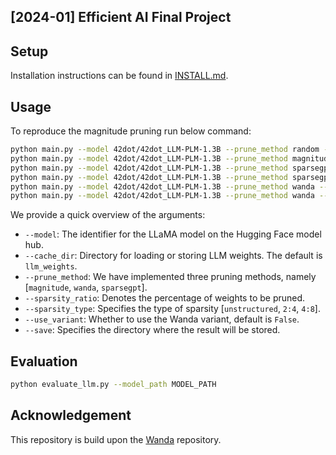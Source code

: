 ## [2024-01] Efficient AI Final Project

## Setup
Installation instructions can be found in [INSTALL.md](INSTALL.md).

## Usage
To reproduce the magnitude pruning run below command: 

```sh
python main.py --model 42dot/42dot_LLM-PLM-1.3B --prune_method random --sparsity_ratio 0.5 --sparsity_type unstructured --save_model out/42_dot_weight_random
python main.py --model 42dot/42dot_LLM-PLM-1.3B --prune_method magnitude --sparsity_ratio 0.5 --sparsity_type unstructured --save_model out/42_dot_weight_magnitude
python main.py --model 42dot/42dot_LLM-PLM-1.3B --prune_method sparsegpt --sparsity_ratio 0.5 --sparsity_type unstructured --save_model out/42_dot_weight_sparsegpt_kobest --cali_data "kobest_hellaswag"
python main.py --model 42dot/42dot_LLM-PLM-1.3B --prune_method sparsegpt --sparsity_ratio 0.5 --sparsity_type unstructured --save_model out/42_dot_weight_sparsegpt_wiki --cali_data "wikitext2"
python main.py --model 42dot/42dot_LLM-PLM-1.3B --prune_method wanda --sparsity_ratio 0.5 --sparsity_type unstructured --save_model out/42_dot_wanda_kobest --cali_data "kobest_hellaswag"
python main.py --model 42dot/42dot_LLM-PLM-1.3B --prune_method wanda --sparsity_ratio 0.5 --sparsity_type unstructured --save_model out/42_dot_wanda_wiki --cali_data "wikitext2"
```

We provide a quick overview of the arguments:  
- `--model`: The identifier for the LLaMA model on the Hugging Face model hub.
- `--cache_dir`: Directory for loading or storing LLM weights. The default is `llm_weights`.
- `--prune_method`: We have implemented three pruning methods, namely [`magnitude`, `wanda`, `sparsegpt`].
- `--sparsity_ratio`: Denotes the percentage of weights to be pruned.
- `--sparsity_type`: Specifies the type of sparsity [`unstructured`, `2:4`, `4:8`].
- `--use_variant`: Whether to use the Wanda variant, default is `False`. 
- `--save`: Specifies the directory where the result will be stored.

## Evaluation
```sh
python evaluate_llm.py --model_path MODEL_PATH
```

## Acknowledgement
This repository is build upon the [Wanda](https://github.com/locuslab/wanda) repository.
